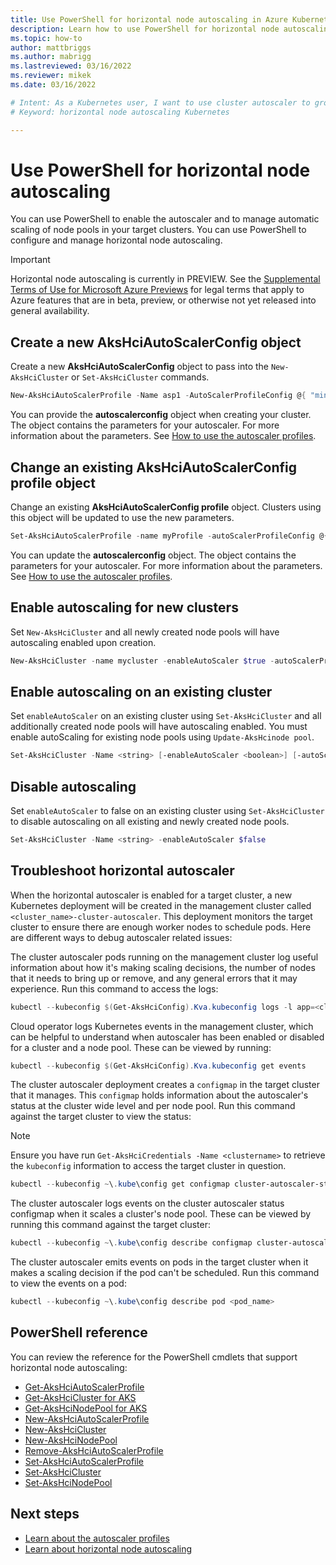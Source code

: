 ```yaml
---
title: Use PowerShell for horizontal node autoscaling in Azure Kubernetes Services (AKS) on Azure Stack HCI
description: Learn how to use PowerShell for horizontal node autoscaling in Azure Kubernetes Services (AKS) on Azure Stack HCI.
ms.topic: how-to
author: mattbriggs
ms.author: mabrigg 
ms.lastreviewed: 03/16/2022
ms.reviewer: mikek
ms.date: 03/16/2022

# Intent: As a Kubernetes user, I want to use cluster autoscaler to grow my nodes to keep up with application demand.
# Keyword: horizontal node autoscaling Kubernetes

---
```


# Use PowerShell for horizontal node autoscaling

You can use PowerShell to enable the autoscaler and to manage  automatic scaling of node pools in your target clusters. You can use PowerShell to configure and manage horizontal node autoscaling.

> [!IMPORTANT]
> Horizontal node autoscaling is currently in PREVIEW.
> See the [Supplemental Terms of Use for Microsoft Azure Previews](https://azure.microsoft.com/support/legal/preview-supplemental-terms/) for legal terms that apply to Azure features that are in beta, preview, or otherwise not yet released into general availability.

## Create a new AksHciAutoScalerConfig object

Create a new **AksHciAutoScalerConfig** object to pass into the `New-AksHciCluster` or `Set-AksHciCluster` commands.

``` powershell 
New-AksHciAutoScalerProfile -Name asp1 -AutoScalerProfileConfig @{ "min-node-count"=2; "max-node-count"=7; 'scale-down-unneeded-time'='1m'}
```

You can provide the **autoscalerconfig** object when creating your cluster. The object contains the parameters for your autoscaler. For more information about the parameters. See [How to use the autoscaler profiles](work-with-autoscaler-profiles.md).

## Change an existing AksHciAutoScalerConfig profile object

Change an existing **AksHciAutoScalerConfig profile** object. Clusters using this object will be updated to use the new parameters. 

``` powershell 
Set-AksHciAutoScalerProfile -name myProfile -autoScalerProfileConfig @{ "max-node-count"=5; "min-node-count"=2 }
```

You can update the **autoscalerconfig** object. The object contains the parameters for your autoscaler. For more information about the parameters. See [How to use the autoscaler profiles](work-with-autoscaler-profiles.md).

## Enable autoscaling for new clusters

Set `New-AksHciCluster` and all newly created node pools will have autoscaling enabled upon creation.

``` powershell 
New-AksHciCluster -name mycluster -enableAutoScaler $true -autoScalerProfileName myAutoScalerProfile
```

## Enable autoscaling on an existing cluster

Set `enableAutoScaler` on an existing cluster using `Set-AksHciCluster` and all additionally created node pools will have autoscaling enabled. You must enable autoScaling for existing node pools using `Update-AksHcinode pool`.

``` powershell 
Set-AksHciCluster -Name <string> [-enableAutoScaler <boolean>] [-autoScalerProfileName <String>] 
```

## Disable autoscaling

Set `enableAutoScaler` to false on an existing cluster using `Set-AksHciCluster` to disable autoscaling on all existing and newly created node pools.

``` powershell 
Set-AksHciCluster -Name <string> -enableAutoScaler $false
```

## Troubleshoot horizontal autoscaler

When the horizontal autoscaler is enabled for a target cluster, a new Kubernetes deployment will be created in the management cluster called `<cluster_name>-cluster-autoscaler`. This deployment monitors the target cluster to ensure there are enough worker nodes to schedule pods. Here are different ways to debug autoscaler related issues:

The cluster autoscaler pods running on the management cluster log useful information about how it's making scaling decisions, the number of nodes that it needs to bring up or remove, and any general errors that it may experience. Run this command to access the logs:

``` powershell 
kubectl --kubeconfig $(Get-AksHciConfig).Kva.kubeconfig logs -l app=<cluster_name>-cluster-autoscaler
```

Cloud operator logs Kubernetes events in the management cluster, which can be helpful to understand when autoscaler has been enabled or disabled for a cluster and a node pool. These can be viewed by running:

``` powershell 
kubectl --kubeconfig $(Get-AksHciConfig).Kva.kubeconfig get events
```
The cluster autoscaler deployment creates a `configmap` in the target cluster that it manages. This `configmap` holds information about the autoscaler's status at the cluster wide level and per node pool. Run this command against the target cluster to view the status:

> [!NOTE] 
> Ensure you have run `Get-AksHciCredentials -Name <clustername>` to retrieve the `kubeconfig` information to access the target cluster in question.

``` powershell 
kubectl --kubeconfig ~\.kube\config get configmap cluster-autoscaler-status -o yaml
```

The cluster autoscaler logs events on the cluster autoscaler status configmap when it scales a cluster's node pool. These can be viewed by running this command against the target cluster:
 
``` powershell
kubectl --kubeconfig ~\.kube\config describe configmap cluster-autoscaler-status
```

The cluster autoscaler emits events on pods in the target cluster when it makes a scaling decision if the pod can't be scheduled. Run this command to view the events on a pod:

``` powershell
kubectl --kubeconfig ~\.kube\config describe pod <pod_name>
```

## PowerShell reference

You can review the reference for the PowerShell cmdlets that support horizontal node autoscaling: 

 - [Get-AksHciAutoScalerProfile](./reference/ps/get-akshciautoscalerprofile.md)
 - [Get-AksHciCluster for AKS](./reference/ps/get-akshcicluster.md)
 - [Get-AksHciNodePool for AKS](./reference/ps/get-akshcinodepool.md)
 - [New-AksHciAutoScalerProfile](./reference/ps/new-akshciautoscalerprofile.md)
 - [New-AksHciCluster](./reference/ps/new-akshcicluster.md)
 - [New-AksHciNodePool](./reference/ps/new-akshcinodepool.md)
 - [Remove-AksHciAutoScalerProfile](./reference/ps/remove-akshciautoscalerprofile.md)
 - [Set-AksHciAutoScalerProfile](./reference/ps/set-akshciautoscalerprofile.md)
 - [Set-AksHciCluster](./reference/ps/set-akshcicluster.md)
 - [Set-AksHciNodePool](./reference/ps/set-akshcinodepool.md)

## Next steps
- [Learn about the autoscaler profiles](work-with-autoscaler-profiles.md)
- [Learn about horizontal node autoscaling](concepts-horizontal-node-autoscaling.md)

